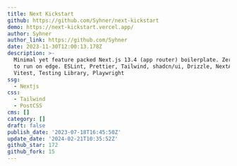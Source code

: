 ```yaml
---
title: Next Kickstart
github: https://github.com/Syhner/next-kickstart
demo: https://next-kickstart.vercel.app/
author: Syhner
author_link: https://github.com/Syhner
date: 2023-11-30T12:00:13.178Z
description: >-
  Minimal yet feature packed Next.js 13.4 (app router) boilerplate. Zero config
  to run on edge. ESLint, Prettier, Tailwind, shadcn/ui, Drizzle, NextAuth, PWA,
  Vitest, Testing Library, Playwright
ssg:
  - Nextjs
css:
  - Tailwind
  - PostCSS
cms: []
category: []
draft: false
publish_date: '2023-07-18T16:45:50Z'
update_date: '2024-02-21T10:35:52Z'
github_star: 172
github_fork: 15
---
```

